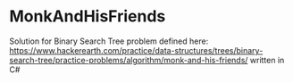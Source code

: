 # MonkAndHisFriends

Solution for Binary Search Tree problem defined here: https://www.hackerearth.com/practice/data-structures/trees/binary-search-tree/practice-problems/algorithm/monk-and-his-friends/
written in C#
